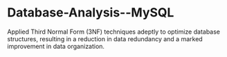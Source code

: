 # Database-Analysis--MySQL
Applied Third Normal Form (3NF) techniques adeptly to optimize database structures, resulting
in a reduction in data redundancy and a marked improvement in data organization.
